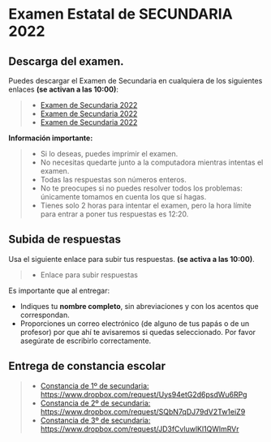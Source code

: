 # Examen Estatal de SECUNDARIA 2022

## Descarga del examen.

Puedes descargar el Examen de Secundaria en cualquiera de los siguientes enlaces **(se activan a las 10:00)**:

> * [Examen de Secundaria 2022](http://ommyuc.org/pdf/2022/2022-SECUNDARIA.pdf)
> * [Examen de Secundaria 2022](https://drive.google.com/file/d/1eUEPL3dxsRlhvW9b93UESHq4R0hbvTSK/view?usp=sharing)
> * [Examen de Secundaria 2022](https://www.dropbox.com/s/cggzl0zlbaatn2x/2022-PRIMARIA.pdf?dl=0)

**Información importante:**

> * Si lo deseas, puedes imprimir el examen.
> * No necesitas quedarte junto a la computadora mientras intentas el examen. 
> * Todas las respuestas son números enteros.
> * No te preocupes si no puedes resolver todos los problemas: únicamente tomamos en cuenta los que sí hagas.
> * Tienes solo 2 horas para intentar el examen, pero la hora límite para entrar a poner tus respuestas es 12:20.

## Subida de respuestas

Usa el siguiente enlace para subir tus respuestas. **(se activa a las 10:00)**.

> * Enlace para subir respuestas

Es importante que al entregar:

* Indiques tu **nombre completo**, sin abreviaciones y con los acentos que correspondan.
* Proporciones un correo electrónico (de alguno de tus papás o de un profesor) por que ahí te avisaremos si quedas seleccionado. Por favor asegúrate de escribirlo correctamente.


## Entrega de constancia escolar

> * [Constancia de 1º de secundaria: https://www.dropbox.com/request/Uys94etG2d6psdWu6RPg ](https://www.dropbox.com/request/Uys94etG2d6psdWu6RPg)
> * [Constancia de 2º de secundaria: https://www.dropbox.com/request/SQbN7qDJ79dV2Tw1eiZ9 ](https://www.dropbox.com/request/SQbN7qDJ79dV2Tw1eiZ9)
> * [Constancia de 3º de secundaria: https://www.dropbox.com/request/JD3fCvluwlKl1QWlmRVr ](https://www.dropbox.com/request/JD3fCvluwlKl1QWlmRVr)

